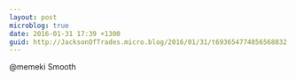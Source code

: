 ```yaml
---
layout: post
microblog: true
date: 2016-01-31 17:39 +1300
guid: http://JacksonOfTrades.micro.blog/2016/01/31/t693654774856568832.html
---
```

@memeki Smooth
